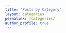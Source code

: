 ```yaml
---
title: "Posts by Category"
layout: categories
permalink: /categories/
author_profile: true
---
```

<!-- Google tag (gtag.js) -->
<script async src="https://www.googletagmanager.com/gtag/js?id=G-VHF26P5YXQ"></script>
<script>
  window.dataLayer = window.dataLayer || [];
  function gtag(){dataLayer.push(arguments);}
  gtag('js', new Date());

  gtag('config', 'G-VHF26P5YXQ');
</script>